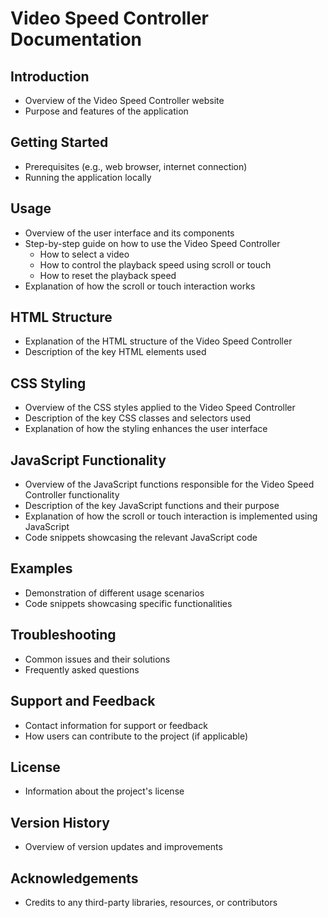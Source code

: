 # Video Speed Controller Documentation

## Introduction
- Overview of the Video Speed Controller website
- Purpose and features of the application

## Getting Started
- Prerequisites (e.g., web browser, internet connection)
- Running the application locally

## Usage
- Overview of the user interface and its components
- Step-by-step guide on how to use the Video Speed Controller
  - How to select a video
  - How to control the playback speed using scroll or touch
  - How to reset the playback speed
- Explanation of how the scroll or touch interaction works

## HTML Structure
- Explanation of the HTML structure of the Video Speed Controller
- Description of the key HTML elements used

## CSS Styling
- Overview of the CSS styles applied to the Video Speed Controller
- Description of the key CSS classes and selectors used
- Explanation of how the styling enhances the user interface

## JavaScript Functionality
- Overview of the JavaScript functions responsible for the Video Speed Controller functionality
- Description of the key JavaScript functions and their purpose
- Explanation of how the scroll or touch interaction is implemented using JavaScript
- Code snippets showcasing the relevant JavaScript code

## Examples
- Demonstration of different usage scenarios
- Code snippets showcasing specific functionalities

## Troubleshooting
- Common issues and their solutions
- Frequently asked questions

## Support and Feedback
- Contact information for support or feedback
- How users can contribute to the project (if applicable)

## License
- Information about the project's license

## Version History
- Overview of version updates and improvements

## Acknowledgements
- Credits to any third-party libraries, resources, or contributors
